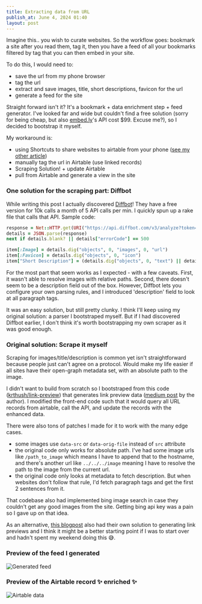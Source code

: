 ```yaml
---
title: Extracting data from URL
publish_at: June 4, 2024 01:40
layout: post
---
```


Imagine this.. you wish to curate websites. So the workflow goes: bookmark a site after you read them, tag it, then you have a feed of all your bookmarks filtered by tag that you can then embed in your site.

To do this, I would need to:

- save the url from my phone browser
- tag the url
- extract and save images, title, short descriptions, favicon for the url
- generate a feed for the site

Straight forward isn't it? It's a bookmark + data enrichment step + feed generator. I've looked far and wide but couldn't find a free solution (sorry for being cheap, but also [embed.ly](https://embed.ly/extract)'s API cost $99. Excuse me?), so I decided to bootstrap it myself.

My workaround is:

- using Shortcuts to share websites to airtable from your phone ([see my other article](/blog/how-to-share-urls-from-your-phone-to-airtable-with-ios-shortcuts))
- manually tag the url in Airtable (use linked records)
- Scraping Solution! + update Airtable
- pull from Airtable and generate a view in the site

### One solution for the scraping part: Diffbot

While writing this post I actually discovered [Diffbot](https://www.diffbot.com/)! They have a free version for 10k calls a month of 5 API calls per min. I quickly spun up a rake file that calls that API. Sample code:

```ruby
response = Net::HTTP.get(URI("https://api.diffbot.com/v3/analyze?token=#{Rails.application.credentials.diffbot_token}&url=#{URI.encode_www_form_component(url)}"))
details = JSON.parse(response)
next if details.blank? || details["errorCode"] == 500

item[:Image] = details.dig("objects", 0, "images", 0, "url")
item[:Favicon] = details.dig("objects", 0, "icon")
item["Short Description"] = (details.dig("objects", 0, "text") || details.dig("objects", 0, "description"))&.split(/(?<=[.!?])\s+|\n+/)&.slice(2,2)&.join(" ")
```

For the most part that seem works as I expected - with a few caveats. First, it wasn't able to resolve images with relative paths. Second, there doesn't seem to be a description field out of the box. However, Diffbot lets you configure your own parsing rules, and I introduced 'description' field to look at all paragraph tags.

It was an easy solution, but still pretty clunky. I think I'll keep using my original solution: a parser I bootstraped myself. But if I had discovered Diffbot earlier, I don't think it's worth bootstrapping my own scraper as it was good enough.

### Original solution: Scrape it myself

Scraping for images/title/description is common yet isn't straightforward because people just can't agree on a protocol. Would make my life easier if all sites have their open-graph metadata set, with an absolute path to the image.

I didn't want to build from scratch so I bootstraped from this code ([krthush/link-preview](https://github.com/krthush/link-preview)) that generates link preview data ([medium post](https://krthush.medium.com/how-to-create-link-previews-like-social-media-apps-open-source-api-45797d758200) by the author). I modified the front-end code such that it would query all URL records from airtable, call the API, and update the records with the enhanced data.

There were also tons of patches I made for it to work with the many edge cases.
- some images use `data-src` or `data-orig-file` instead of `src` attribute
- the original code only works for absolute path. I've had some image urls like `/path_to_image` which means I have to append that to the hostname, and there's another url like `../../../image` meaning I have to resolve the path to the image from the current url.
- the original code only looks at metadata to fetch description. But when websites don't follow that rule, I'd fetch paragraph tags and get the first 2 sentences from it.

That codebase also had implemented bing image search in case they couldn't get any good images from the site. Getting bing api key was a pain so I gave up on that idea.

As an alternative, [this blogpost](https://andrejgajdos.com/how-to-create-a-link-preview/) also had their own solution to generating link previews and I think it might be a better starting point if I was to start over and hadn't spent my weekend doing this 😅.

### Preview of the feed I generated

![Generated feed](extracting-data-from-url/feed.png "=400x400")

### Preview of the Airtable record ✨ enriched ✨

![Airtable data](extracting-data-from-url/airtable.png "=400x400")

